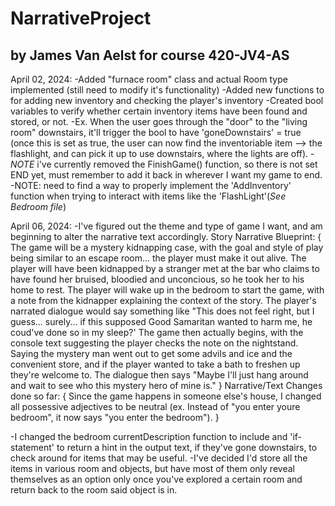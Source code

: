 # NarrativeProject
## by James Van Aelst for course 420-JV4-AS

April 02, 2024:
-Added "furnace room" class and actual Room type implemented (still need to modify it's functionality)
-Added new functions to for adding new inventory and checking the player's inventory
-Created bool variables to verify whether certain inventory items have been found and stored, or not.
-Ex. When the user goes through the "door" to the "living room" downstairs, it'll trigger the bool to have 'goneDownstairs' = true (once this 
is set as true, the user can now find the inventoriable item --> the flashlight, and can pick it up to use downstairs, where the lights are off).
-*NOTE* i've currently removed the FinishGame() function, so there is not set END yet, must remember to add it back in wherever I want my game to end.
-NOTE: need to find a way to properly implement the 'AddInventory' function when trying to interact with items like the 'FlashLight'(*See Bedroom file*)

April 06, 2024:
-I've figured out the theme and type of game I want, and am beginning to alter the narrative text accordingly.
Story Narrative Blueprint:
{
The game will be a mystery kidnapping case, with the goal and style of play being similar to an escape room... the player must make it out alive.
The player will have been kidnapped by a stranger met at the bar who claims to have found her bruised, bloodied and unconcious, so he took her to his home to rest.
The player will wake up in the bedroom to start the game, with a note from the kidnapper explaining the context of the story.
The player's narrated dialogue would say something like "This does not feel right, but I guess... surely... if this supposed Good Samaritan wanted to harm me, he coud've done so in my sleep?'
The game then actually begins, with the console text suggesting the player checks the note on the nightstand. Saying the mystery man went out to get some advils and ice and the convenient store, and if the player wanted to take a bath to freshen up they're welcome to.
The dialogue then says "Maybe I'll just hang around and wait to see who this mystery hero of mine is."
}
Narrative/Text Changes done so far:
{
Since the game happens in someone else's house, I changed all possessive adjectives to be neutral (ex. Instead of "you enter youre bedroom", it now says "you enter the bedroom").
}

-I changed the bedroom currentDescription function to include and 'if-statement' to return a hint in the output text, if they've gone downstairs, to check around for items that may be useful.
-I've decided I'd store all the items in various room and objects, but have most of them only reveal themselves as an option only once you've explored a certain room and return back to the room said object is in. 
